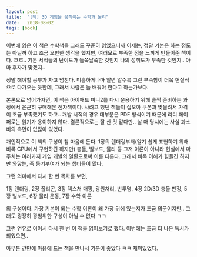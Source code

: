 ```yaml
---
layout: post
title:  "[책] 3D 게임을 움직이는 수학과 물리"
date:   2018-08-02
tags: [book]
---
```


  이번에 읽은 이 책은 수학책을 그래도 꾸준히 읽었으니까 이제는, 정말 기본은 하는 정도는 아닐까 하고 조금 오만한 생각을 했지만, 여러모로 부족한 점을 느끼게 만들어준 책이다. 흐흐.. 기본 서적들의 난이도가 들쑥날쑥한 것인지 나의 성취도가 부족한 것인지.. 아마 후자가 맞겠지..

  정말 해야할 공부가 차고 넘친다. 미흡하게나마 알면 알수록 그런 부족함이 더욱 현실적으로 다가오는 듯한데, 그래서 사람은 늘 배워야 한다고 하는가보다.

  본론으로 넘어가자면, 이 책은 아이패드 미니2를 다시 운용하기 위해 슬쩍 준비하는 과정에서 은근히 구매해본 전자책이다. 사려고 했던 책들이 십오야 쿠폰과 맞물려서 가격이 조금 부족했기도 하고.. 개발 서적의 경우 대부분은 PDF 형식이기 때문에 리디 페이퍼로는 읽기가 용이하지 않다. 결론적으로는 잘 산 것 같다만.. 살 때 당시에는 사실 과소비의 측면이 없잖아 있었다.

  개인적으로 이 책의 구성이 참 마음에 든다. 1장의 렌더링부터(알기 쉽게 표현하기 위해 비록 CPU에서 구현하긴 하지만) 충돌, 빌보드, 물리 등 그저 이론이 아니라 현실에서 마주치는 여러가지 게임 개발의 일환으로써 이를 다룬다. 그래서 비록 이해가 힘들긴 하지만 와닿는, 즉 동기부여가 되는 챕터들이 많다.

  그런 의미에서 다시 한 번 목차를 보면,

  1장 렌더링, 2장 폴리곤, 3장 텍스처 매핑, 광원처리, 반투명, 4장 2D/3D 충돌 판정, 5장 빌보드, 6장 물리 운동, 7장 수학 이론

  의 구성이다. 가장 기본이 되는 수학 이론이 왜 가장 뒤에 있는지가 조금 의문이지만.. 그래도 굉장히 광범위한 구성이 아닐 수 없다 ㅋㅋ

  그런 연유로 이어서 다시 한 번 이 책을 읽어보기로 했다. 이번에는 조금 더 나은 독서가 되었으면..

  아무튼 간만에 마음에 드는 책을 만나서 기분이 좋았다 ㅋㅋ 재미있었다.